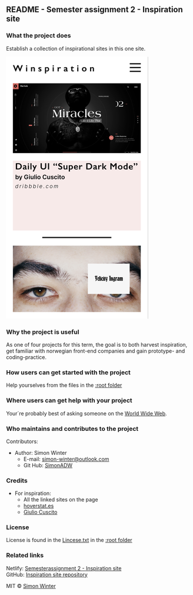 
## README - Semester assignment 2 - Inspiration site


### What the project does  
Establish a collection of inspirational sites in this one site.  

![Screenshot of initial draft](./assets/images/Winspiration-draft-screenshot.png)

### Why the project is useful  
As one of four projects for this term, the goal is to both harvest inspiration, get familiar with norwegian front-end companies and gain prototype- and coding-practice.
	
### How users can get started with the project  
Help yourselves from the files in the [:root folder][] 

### Where users can get help with your project  
Your´re probably best of asking someone on the [World Wide Web](www.google.com).

### Who maintains and contributes to the project  
Contributors:  
* Author: Simon Winter  
	* E-mail: simon-winter@outlook.com
	* Git Hub: [SimonADW](https://github.com/SimonADW)


### Credits  
* For inspiration:  
	* All the linked sites on the page
	* [hoverstat.es](https://www.hoverstat.es/)
	* [Giulio Cuscito](https://dribbble.com/Giulio_Cuscito)

### License  
License is found in the [Lincese.txt](License.txt) in the [:root folder][] 

### Related links
Netlify: [Semesterassignment 2 - Inspiration site](https://frabjous-pithivier-a0f6f5.netlify.app)  
GitHub: [Inspiration site repository](https://github.com/SimonADW/230919-inspiration-site)

MIT © [Simon Winter](https://github.com/SimonADW)  

[:root folder]: ./